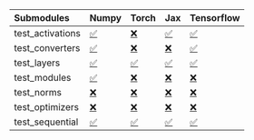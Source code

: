 | Submodules       | Numpy                                                                                                                           | Torch                                                                                                                           | Jax                                                                                                                             | Tensorflow                                                                                                                      |
|:-----------------|:--------------------------------------------------------------------------------------------------------------------------------|:--------------------------------------------------------------------------------------------------------------------------------|:--------------------------------------------------------------------------------------------------------------------------------|:--------------------------------------------------------------------------------------------------------------------------------|
| test_activations | <a href="https://github.com/unifyai/ivy/runs/8211941835?check_suite_focus=true" rel="noopener noreferrer" target="_blank">✅</a> | <a href="https://github.com/unifyai/ivy/runs/8211942940?check_suite_focus=true" rel="noopener noreferrer" target="_blank">❌</a> | <a href="https://github.com/unifyai/ivy/runs/8211943810?check_suite_focus=true" rel="noopener noreferrer" target="_blank">✅</a> | <a href="https://github.com/unifyai/ivy/runs/8211944686?check_suite_focus=true" rel="noopener noreferrer" target="_blank">✅</a> |
| test_converters  | <a href="https://github.com/unifyai/ivy/runs/8211941955?check_suite_focus=true" rel="noopener noreferrer" target="_blank">✅</a> | <a href="https://github.com/unifyai/ivy/runs/8211943059?check_suite_focus=true" rel="noopener noreferrer" target="_blank">❌</a> | <a href="https://github.com/unifyai/ivy/runs/8211943941?check_suite_focus=true" rel="noopener noreferrer" target="_blank">❌</a> | <a href="https://github.com/unifyai/ivy/runs/8211944817?check_suite_focus=true" rel="noopener noreferrer" target="_blank">✅</a> |
| test_layers      | <a href="https://github.com/unifyai/ivy/runs/8211942175?check_suite_focus=true" rel="noopener noreferrer" target="_blank">✅</a> | <a href="https://github.com/unifyai/ivy/runs/8211943168?check_suite_focus=true" rel="noopener noreferrer" target="_blank">✅</a> | <a href="https://github.com/unifyai/ivy/runs/8211944065?check_suite_focus=true" rel="noopener noreferrer" target="_blank">✅</a> | <a href="https://github.com/unifyai/ivy/runs/8211944937?check_suite_focus=true" rel="noopener noreferrer" target="_blank">✅</a> |
| test_modules     | <a href="https://github.com/unifyai/ivy/runs/8211942379?check_suite_focus=true" rel="noopener noreferrer" target="_blank">✅</a> | <a href="https://github.com/unifyai/ivy/runs/8211943286?check_suite_focus=true" rel="noopener noreferrer" target="_blank">❌</a> | <a href="https://github.com/unifyai/ivy/runs/8211944193?check_suite_focus=true" rel="noopener noreferrer" target="_blank">❌</a> | <a href="https://github.com/unifyai/ivy/runs/8211945051?check_suite_focus=true" rel="noopener noreferrer" target="_blank">❌</a> |
| test_norms       | <a href="https://github.com/unifyai/ivy/runs/8211942564?check_suite_focus=true" rel="noopener noreferrer" target="_blank">❌</a> | <a href="https://github.com/unifyai/ivy/runs/8211943413?check_suite_focus=true" rel="noopener noreferrer" target="_blank">❌</a> | <a href="https://github.com/unifyai/ivy/runs/8211944323?check_suite_focus=true" rel="noopener noreferrer" target="_blank">❌</a> | <a href="https://github.com/unifyai/ivy/runs/8211945246?check_suite_focus=true" rel="noopener noreferrer" target="_blank">❌</a> |
| test_optimizers  | <a href="https://github.com/unifyai/ivy/runs/8211942718?check_suite_focus=true" rel="noopener noreferrer" target="_blank">❌</a> | <a href="https://github.com/unifyai/ivy/runs/8211943547?check_suite_focus=true" rel="noopener noreferrer" target="_blank">❌</a> | <a href="https://github.com/unifyai/ivy/runs/8211944455?check_suite_focus=true" rel="noopener noreferrer" target="_blank">❌</a> | <a href="https://github.com/unifyai/ivy/runs/8211945371?check_suite_focus=true" rel="noopener noreferrer" target="_blank">❌</a> |
| test_sequential  | <a href="https://github.com/unifyai/ivy/runs/8211942836?check_suite_focus=true" rel="noopener noreferrer" target="_blank">✅</a> | <a href="https://github.com/unifyai/ivy/runs/8211943685?check_suite_focus=true" rel="noopener noreferrer" target="_blank">✅</a> | <a href="https://github.com/unifyai/ivy/runs/8211944570?check_suite_focus=true" rel="noopener noreferrer" target="_blank">✅</a> | <a href="https://github.com/unifyai/ivy/runs/8211945501?check_suite_focus=true" rel="noopener noreferrer" target="_blank">✅</a> |